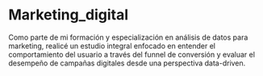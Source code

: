 # Marketing_digital
Como parte de mi formación y especialización en análisis de datos para marketing, realicé un estudio integral enfocado en entender el comportamiento del usuario a través del funnel de conversión y evaluar el desempeño de campañas digitales desde una perspectiva data-driven.
